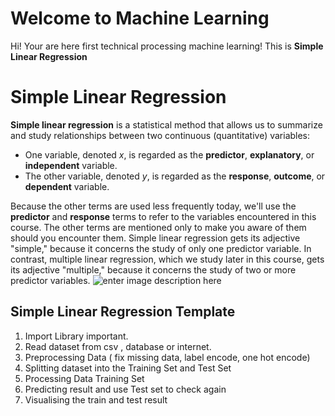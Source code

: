 # Welcome to Machine Learning

Hi! Your are here first technical processing machine learning! This is **Simple Linear Regression**


# Simple Linear Regression

**Simple linear regression** is a statistical method that allows us to summarize and study relationships between two continuous (quantitative) variables:
-   One variable, denoted  _x_, is regarded as the  **predictor**,  **explanatory**, or  **independent**  variable.
-   The other variable, denoted  _y_, is regarded as the  **response**,  **outcome**, or  **dependent**  variable.

Because the other terms are used less frequently today, we'll use the **predictor** and **response** terms to refer to the variables encountered in this course. The other terms are mentioned only to make you aware of them should you encounter them. Simple linear regression gets its adjective "simple," because it concerns the study of only one predictor variable. In contrast, multiple linear regression, which we study later in this course, gets its adjective "multiple," because it concerns the study of two or more predictor variables.
![enter image description here](https://lh3.googleusercontent.com/proxy/vTG4jjaqSEX8rqMMNniyG_kBbOW3Oa2ysV9jPCyQpJHCQRPaJ5PdIep44QBvUl-vWSlUOUiZ5I1i2uarocDgnCcWzfS8o1KAk9opiKn4CWtF1WpV9iTES2LfW1fxkUvzZfwM_-D6EPPuiqq6U92b1DVTOZdkIeQ)

## Simple Linear Regression Template

 1. Import Library important.
 2. Read dataset from csv , database or internet.
 3. Preprocessing Data ( fix missing data, label encode, one hot encode)
 4. Splitting dataset into the Training Set and Test Set
 5. Processing Data Training Set
 6. Predicting result and use Test set to check again
 7. Visualising the train and test result



